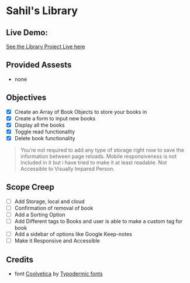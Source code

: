 # Sahil's Library  

## Live Demo:  
[See the Library Project Live here]()

## Provided Assests
- none  

## Objectives
- [x] Create an Array of Book Objects to store your books in
- [x] Create a form to input new books
- [x] Display all the books
- [x] Toggle read functionality
- [x] Delete book functionality  

>You’re not required to add any type of storage right now to save the information between page reloads. Mobile responsiveness is not included in it but i have tried to make it at least readable. Not Accessible to Visually Impared Person.

## Scope Creep
- [ ] Add Storage, local and cloud
- [ ] Confirmation of removal of book
- [ ] Add a Sorting Option 
- [ ] Add Different tags to Books and user is able to make a custom tag for book
- [ ] Add a sidebar of options like Google Keep-notes
- [ ] Make it Responsive and Accessible

## Credits
- font [Coolvetica](https://www.dafont.com/coolvetica.font) by [Typodermic fonts](https://typodermicfonts.com/)